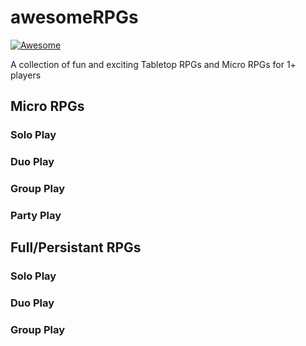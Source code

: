 # awesomeRPGs
[![Awesome](https://awesome.re/badge.svg)](https://awesome.re)  

A collection of fun and exciting Tabletop RPGs and Micro RPGs for 1+ players

## Micro RPGs
### Solo Play

### Duo Play

### Group Play

### Party Play

## Full/Persistant RPGs
### Solo Play

### Duo Play

### Group Play
